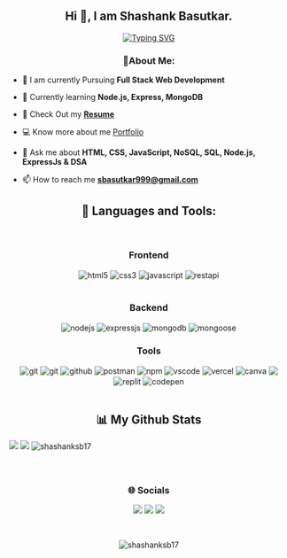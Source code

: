 

<h2 align="center">Hi 👋, I am Shashank Basutkar.</h2>


 <div align="center" margin-left="100px">
     <a href="https://git.io/typing-svg"><img src="https://readme-typing-svg.demolab.com?font=Fira+Code&pause=1000&width=435&lines=Hi+!++I+am+Shashank+Basutkar;I+am+a+Full-Stack+Node+Developer;Interested+to+coordinate+with+a+team;Curious+to+master+new+things+!" alt="Typing SVG" /></a>
 </div>
  


<h3 align="center">💫About Me:</h3>

- 🔭 I am currently Pursuing **Full Stack Web Development**

- 🌱 Currently learning **Node.js, Express, MongoDB**

 - 🤔 Check Out my **<a href="https://drive.google.com/file/d/1Z9c17pRV4UHUv0vQ6GyRpMO8Diu2usRn/view?usp=sharing">Resume</a>**

- 💻 Know more about me [Portfolio](https://shashanksb17.github.io)

 - 💬 Ask me about **HTML, CSS, JavaScript, NoSQL, SQL, Node.js, ExpressJs & DSA**

 - 📫 How to reach me **sbasutkar999@gmail.com**



<h2 align="center">🚀 Languages and Tools:</h2>
<br/>
<div align="center">
 
 <div align="center"><h3 align="center">Frontend</h3>
 
<img src="https://img.shields.io/badge/html5-%23E34F26.svg?style=for-the-badge&logo=html5&logoColor=white" align="center" alt="html5">
<img src = "https://img.shields.io/badge/css3-%231572B6.svg?style=for-the-badge&logo=css3&logoColor=white" align="center" alt="css3">
<img src ="https://img.shields.io/badge/javascript-%23323330.svg?style=for-the-badge&logo=javascript&logoColor=%23F7DF1E" align="center" alt="javascript">
  <img src="https://img.shields.io/badge/rest api-%23000000.svg?style=for-the-badge&logo=flask&logoColor=white" align="center" alt="restapi"/>
<br/>

</div>
 <br/>
  <div align="center"><h3 align="center">Backend</h3> 

<img src="https://img.shields.io/badge/Node.js-339933?style=for-the-badge&logo=nodedotjs&logoColor=white" align="center" alt="nodejs" />
<img src="https://img.shields.io/badge/Express.js-000000?style=for-the-badge&logo=express&logoColor=white" align="center" alt="expressjs"/>
<img src="https://img.shields.io/badge/MongoDB-4EA94B?style=for-the-badge&logo=mongodb&logoColor=white" align="center" alt="mongodb"/>
<img src="https://img.shields.io/badge/mongoose-%2300f.svg?style=for-the-badge&logo=fastify&logoColor=white" align="center" alt="mongoose"/>
 </div>
  
  <div align="center"><h3 align="center">Tools</h3> 
 
   <img src="https://img.shields.io/badge/heroku-%23430098.svg?style=for-the-badge&logo=heroku&logoColor=white" align="center" alt="git"/>
   <img src="https://img.shields.io/badge/netlify-%23000000.svg?style=for-the-badge&logo=netlify&logoColor=#00C7B7" align="center" alt="git"/>

<img src="https://img.shields.io/badge/GitHub-100000?style=for-the-badge&logo=github&logoColor=white"  align="center" alt="github"/>
<img src ="https://img.shields.io/badge/Postman-FF6C37?style=for-the-badge&logo=postman&logoColor=white" align="center" alt="postman">
<img src = "https://img.shields.io/badge/NPM-%23000000.svg?style=for-the-badge&logo=npm&logoColor=white" align="center" alt="npm">
   <img src="https://img.shields.io/badge/Visual%20Studio-5C2D91.svg?style=for-the-badge&logo=visual-studio&logoColor=white"  align="center" alt="vscode"/>
   <img src="https://img.shields.io/badge/Vercel-000000?style=for-the-badge&logo=vercel&logoColor=white" alt="vercel" align="center" />
    <img src="https://img.shields.io/badge/Canva-%2300C4CC.svg?&style=for-the-badge&logo=Canva&logoColor=white" alt="canva" align="center" />
    <img src="https://img.shields.io/badge/adobephotoshop-%2331A8FF.svg?style=for-the-badge&logo=adobephotoshop&logoColor=white" align="center"/>
   <img src="https://img.shields.io/badge/replit-667881?style=for-the-badge&logo=replit&logoColor=white" alt="replit" align="center"/>
   <img src="https://img.shields.io/badge/Codepen-000000?style=for-the-badge&logo=codepen&logoColor=white" alt="codepen" align="center"/>
   <br/>
   <br/>
 </div>
</div>


<h2 align="center">📊 My Github Stats</h2>
<p display="flex" gap="10px" margin="auto"> 
 <img  src="http://github-profile-summary-cards.vercel.app/api/cards/profile-details?username=shashanksb17&theme=chartreuse_dark">
 <img  src="http://github-profile-summary-cards.vercel.app/api/cards/repos-per-language?username=shashanksb17&theme=chartreuse_dark">
 <img  src="https://github-readme-streak-stats.herokuapp.com/?user=shashanksb17&theme=highcontrast&hide_border=true" alt="shashanksb17" />
</p>

<br/>

  
## <h3 align="center">🌐 Socials </h3>
<p align="center">
  <a href = "https://www.linkedin.com/in/shashank-basutkar-3bb523206/"><img src="https://img.icons8.com/fluent/48/000000/linkedin.png"/></a>
  <a href = "https://twitter.com/shashankb98"><img src="https://img.icons8.com/fluent/48/000000/twitter.png"/></a>
  <a href = "https://www.youtube.com/channel/UCxdEn5JB40xhZmaLtu6ap0w"><img src="https://img.icons8.com/color/48/000000/youtube-play.png"/></a>
</p>
<br/>


<p align="center"> <img src="https://visitcount.itsvg.in/api?id=shashanksb17&icon=7&color=0" alt="shashanksb17" /> </p>



